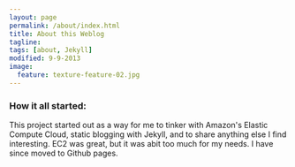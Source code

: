 ```yaml
---
layout: page
permalink: /about/index.html
title: About this Weblog
tagline: 
tags: [about, Jekyll]
modified: 9-9-2013
image:
  feature: texture-feature-02.jpg
---
```


### How it all started:

This project started out as a way for me to tinker with Amazon's Elastic Compute Cloud, static blogging with Jekyll, and to share anything else I find interesting. EC2 was great, but it was abit too much for my needs. I have since moved to Github pages. 